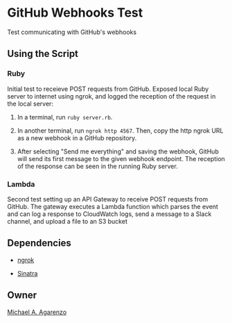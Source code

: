 # GitHub Webhooks Test

Test communicating with GitHub's webhooks

## Using the Script

### Ruby

Initial test to receieve POST requests from GitHub. Exposed local Ruby server to internet using ngrok, and logged the reception of the request in the local server:

1. In a terminal, run `ruby server.rb`.

2. In another terminal, run `ngrok http 4567`. Then, copy the http ngrok URL as a new webhook in a GitHub repository.

3. After selecting "Send me everything" and saving the webhook, GitHub will send its first message to the given webhook endpoint. The reception of the response can be seen in the running Ruby server.

### Lambda
Second test setting up an API Gateway to receive POST requests from GitHub. The gateway executes a Lambda function which parses the event and can log a response to CloudWatch logs, send a message to a Slack channel, and upload a file to an S3 bucket

## Dependencies

* [ngrok](https://ngrok.com/)

* [Sinatra](http://sinatrarb.com/)

## Owner

[Michael A. Agarenzo](https://magarenzo.com)
